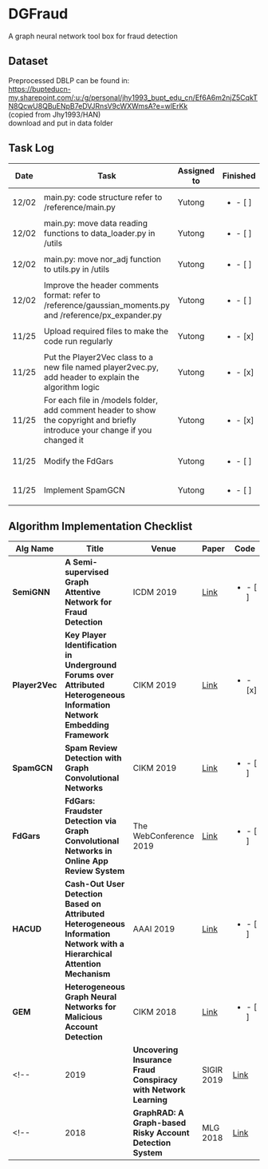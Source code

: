 # DGFraud
A graph neural network tool box for fraud detection

## Dataset
Preprocessed DBLP can be found in:<br/>
https://bupteducn-my.sharepoint.com/:u:/g/personal/jhy1993_bupt_edu_cn/Ef6A6m2njZ5CqkTN8QcwU8QBuENpB7eDVJRnsV9cWXWmsA?e=wlErKk <br/>
(copied from Jhy1993/HAN)<br/>download and put in data folder

## Task Log
| Date   | Task  |  Assigned to  | Finished |
|-------|--------|--------|-------|
| 12/02 | main.py: code structure refer to /reference/main.py | Yutong |<ul><li>- [ ] </li></ul> | 
| 12/02 | main.py: move data reading functions to data_loader.py in /utils| Yutong |<ul><li>- [ ] </li></ul> | 
| 12/02 | main.py: move nor_adj function to utils.py in /utils | Yutong |<ul><li>- [ ] </li></ul> |
| 12/02 | Improve the header comments format: refer to /reference/gaussian_moments.py and /reference/px_expander.py | Yutong |<ul><li>- [ ] </li></ul> | 
| 11/25 | Upload required files to make the code run regularly | Yutong |<ul><li>- [x] </li></ul> | 
| 11/25 | Put the Player2Vec class to a new file named player2vec.py, add header to explain the algorithm logic  | Yutong | <ul><li>- [x] </li></ul> |
| 11/25 | For each file in /models folder, add comment header to show the copyright and briefly introduce your change if you changed it  | Yutong | <ul><li>- [x] </li></ul> |
| 11/25 | Modify the FdGars   | Yutong | <ul><li>- [ ] </li></ul> |
| 11/25 | Implement SpamGCN   | Yutong | <ul><li>- [ ] </li></ul> |

## Algorithm Implementation Checklist
| Alg Name   | Title  | Venue |  Paper | Code  |
|-------|--------|--------|--------|-----------|
| **SemiGNN** | **A Semi-supervised Graph Attentive Network for Fraud Detection**  | ICDM 2019  |  [Link](https://github.com/yutongD/Player2Vec/tree/yingtong_modification/papers/SemiGNN.pdf)   |  <ul><li>- [ ] </li></ul> |
| **Player2Vec** | **Key Player Identification in Underground Forums over Attributed Heterogeneous Information Network Embedding Framework**  | CIKM 2019  | [Link](http://mason.gmu.edu/~lzhao9/materials/papers/lp0110-zhangA.pdf) | <ul><li>- [x] </li></ul> |
| **SpamGCN** | **Spam Review Detection with Graph Convolutional Networks**  | CIKM 2019  | [Link](https://arxiv.org/abs/1908.10679) | <ul><li>- [ ] </li></ul> |
| **FdGars** | **FdGars: Fraudster Detection via Graph Convolutional Networks in Online App Review System**  | The WebConference 2019 | [Link](https://dl.acm.org/citation.cfm?id=3316586) | <ul><li>- [ ] </li></ul> |
| **HACUD** | **Cash-Out User Detection Based on Attributed Heterogeneous Information Network with a Hierarchical Attention Mechanism**  | AAAI 2019 | [Link](https://aaai.org/ojs/index.php/AAAI/article/view/3884) | <ul><li>- [ ] </li></ul> |
| **GEM** | **Heterogeneous Graph Neural Networks for Malicious Account Detection**  | CIKM 2018 | [Link](https://dl.acm.org/citation.cfm?id=3272010) | <ul><li>- [ ] </li></ul> |
<!-- | 2019 | **Uncovering Insurance Fraud Conspiracy with Network Learning**  | SIGIR 2019 | [Link](https://dl.acm.org/citation.cfm?id=3331184.3331372) | Link | -->
<!-- | 2018 | **GraphRAD: A Graph-based Risky Account Detection System**  | MLG 2018 | [Link](https://www.mlgworkshop.org/2018/papers/MLG2018_paper_12.pdf) | Link | -->
